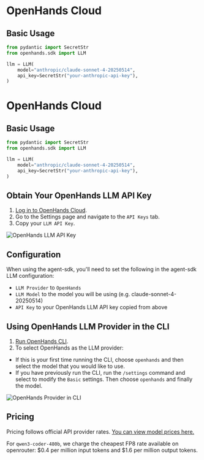 # OpenHands Cloud

## Basic Usage

```python
from pydantic import SecretStr
from openhands.sdk import LLM

llm = LLM(
    model="anthropic/claude-sonnet-4-20250514",
    api_key=SecretStr("your-anthropic-api-key"),
)
```

# OpenHands Cloud

## Basic Usage

```python
from pydantic import SecretStr
from openhands.sdk import LLM

llm = LLM(
    model="anthropic/claude-sonnet-4-20250514",
    api_key=SecretStr("your-anthropic-api-key"),
)
```

## Obtain Your OpenHands LLM API Key

1. [Log in to OpenHands Cloud](/usage/cloud/openhands-cloud).
2. Go to the Settings page and navigate to the `API Keys` tab.
3. Copy your `LLM API Key`.

![OpenHands LLM API Key](/static/img/openhands-llm-api-key.png)

## Configuration

When using the agent-sdk, you'll need to set the following in the agent-sdk LLM configuration:
- `LLM Provider` to `OpenHands`
- `LLM Model` to the model you will be using (e.g. claude-sonnet-4-20250514)
- `API Key` to your OpenHands LLM API key copied from above

## Using OpenHands LLM Provider in the CLI

1. [Run OpenHands CLI](/usage/how-to/cli-mode).
2. To select OpenHands as the LLM provider:
  - If this is your first time running the CLI, choose `openhands` and then select the model that you would like to use.
  - If you have previously run the CLI, run the `/settings` command and select to modify the `Basic` settings. Then
    choose `openhands` and finally the model.

![OpenHands Provider in CLI](/static/img/openhands-provider-cli.png)

## Pricing

Pricing follows official API provider rates. [You can view model prices here.](https://github.com/BerriAI/litellm/blob/main/model_prices_and_context_window.json)

For `qwen3-coder-480b`, we charge the cheapest FP8 rate available on openrouter: \$0.4 per million input tokens and \$1.6 per million output tokens.